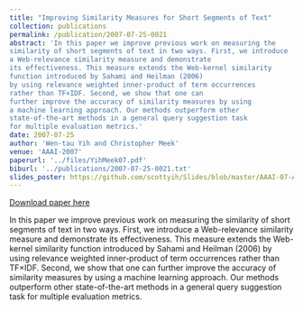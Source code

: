 ```yaml
---
title: "Improving Similarity Measures for Short Segments of Text"
collection: publications
permalink: /publication/2007-07-25-0021
abstract: 'In this paper we improve previous work on measuring the
similarity of short segments of text in two ways. First, we introduce
a Web-relevance similarity measure and demonstrate
its effectiveness. This measure extends the Web-kernel similarity
function introduced by Sahami and Heilman (2006)
by using relevance weighted inner-product of term occurrences
rather than TF×IDF. Second, we show that one can
further improve the accuracy of similarity measures by using
a machine learning approach. Our methods outperform other
state-of-the-art methods in a general query suggestion task
for multiple evaluation metrics.'
date: 2007-07-25
author: 'Wen-tau Yih and Christopher Meek'
venue: 'AAAI-2007'
paperurl: '../files/YihMeek07.pdf'
biburl: '../publications/2007-07-25-0021.txt'
slides_poster: https://github.com/scottyih/Slides/blob/master/AAAI-07-AIW_Deck.pptx
---
```


<a href='../files/YihMeek07.pdf'>Download paper here</a>

In this paper we improve previous work on measuring the
similarity of short segments of text in two ways. First, we introduce
a Web-relevance similarity measure and demonstrate
its effectiveness. This measure extends the Web-kernel similarity
function introduced by Sahami and Heilman (2006)
by using relevance weighted inner-product of term occurrences
rather than TF×IDF. Second, we show that one can
further improve the accuracy of similarity measures by using
a machine learning approach. Our methods outperform other
state-of-the-art methods in a general query suggestion task
for multiple evaluation metrics.
